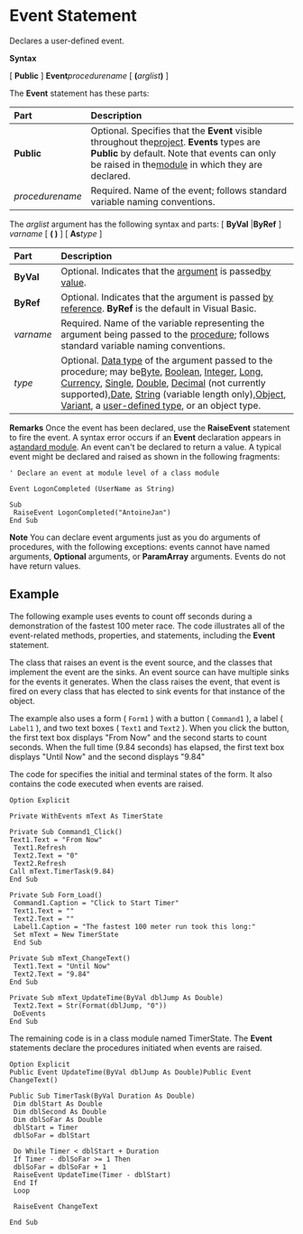 
# Event Statement

Declares a user-defined event.

 **Syntax**

[ **Public** ] **Event**_procedurename_ [ **(**_arglist_**)** ]

The  **Event** statement has these parts:


|**Part**|**Description**|
|:-----|:-----|
|**Public**|Optional. Specifies that the  **Event** visible throughout the[project](b8bdf64f-5920-1ae9-16d0-b26d09524a30.md).  **Events** types are **Public** by default. Note that events can only be raised in the[module](b8bdf64f-5920-1ae9-16d0-b26d09524a30.md) in which they are declared.|
| _procedurename_|Required. Name of the event; follows standard variable naming conventions.|
The  _arglist_ argument has the following syntax and parts:
[ **ByVal** |**ByRef** ] _varname_ [ **( )** ] [ **As**_type_ ]


|**Part**|**Description**|
|:-----|:-----|
|**ByVal**|Optional. Indicates that the [argument](b8bdf64f-5920-1ae9-16d0-b26d09524a30.md) is passed[by value](b8bdf64f-5920-1ae9-16d0-b26d09524a30.md).|
|**ByRef**|Optional. Indicates that the argument is passed [by reference](b8bdf64f-5920-1ae9-16d0-b26d09524a30.md).  **ByRef** is the default in Visual Basic.|
| _varname_|Required. Name of the variable representing the argument being passed to the [procedure](b8bdf64f-5920-1ae9-16d0-b26d09524a30.md); follows standard variable naming conventions.|
| _type_|Optional. [Data type](b8bdf64f-5920-1ae9-16d0-b26d09524a30.md) of the argument passed to the procedure; may be[Byte](b8bdf64f-5920-1ae9-16d0-b26d09524a30.md), [Boolean](b8bdf64f-5920-1ae9-16d0-b26d09524a30.md), [Integer](b8bdf64f-5920-1ae9-16d0-b26d09524a30.md), [Long](b8bdf64f-5920-1ae9-16d0-b26d09524a30.md), [Currency](b8bdf64f-5920-1ae9-16d0-b26d09524a30.md), [Single](b8bdf64f-5920-1ae9-16d0-b26d09524a30.md), [Double](b8bdf64f-5920-1ae9-16d0-b26d09524a30.md), [Decimal](b8bdf64f-5920-1ae9-16d0-b26d09524a30.md) (not currently supported),[Date](b8bdf64f-5920-1ae9-16d0-b26d09524a30.md), [String](b8bdf64f-5920-1ae9-16d0-b26d09524a30.md) (variable length only),[Object](b8bdf64f-5920-1ae9-16d0-b26d09524a30.md), [Variant](b8bdf64f-5920-1ae9-16d0-b26d09524a30.md), a [user-defined type](b8bdf64f-5920-1ae9-16d0-b26d09524a30.md), or an object type.|
 **Remarks**
Once the event has been declared, use the  **RaiseEvent** statement to fire the event. A syntax error occurs if an **Event** declaration appears in a[standard module](b8bdf64f-5920-1ae9-16d0-b26d09524a30.md). An event can't be declared to return a value. A typical event might be declared and raised as shown in the following fragments:



```
' Declare an event at module level of a class module 
 
Event LogonCompleted (UserName as String) 
 
Sub 
 RaiseEvent LogonCompleted("AntoineJan") 
End Sub 

```


 **Note**  You can declare event arguments just as you do arguments of procedures, with the following exceptions: events cannot have named arguments,  **Optional** arguments, or **ParamArray** arguments. Events do not have return values.


## Example

The following example uses events to count off seconds during a demonstration of the fastest 100 meter race. The code illustrates all of the event-related methods, properties, and statements, including the  **Event** statement.

The class that raises an event is the event source, and the classes that implement the event are the sinks. An event source can have multiple sinks for the events it generates. When the class raises the event, that event is fired on every class that has elected to sink events for that instance of the object.

The example also uses a form ( `Form1` ) with a button ( `Command1` ), a label ( `Label1` ), and two text boxes ( `Text1` and `Text2` ). When you click the button, the first text box displays "From Now" and the second starts to count seconds. When the full time (9.84 seconds) has elapsed, the first text box displays "Until Now" and the second displays "9.84"

The code for specifies the initial and terminal states of the form. It also contains the code executed when events are raised.




```
Option Explicit 
 
Private WithEvents mText As TimerState 
 
Private Sub Command1_Click() 
Text1.Text = "From Now" 
 Text1.Refresh 
 Text2.Text = "0" 
 Text2.Refresh 
Call mText.TimerTask(9.84) 
End Sub 
 
Private Sub Form_Load() 
 Command1.Caption = "Click to Start Timer" 
 Text1.Text = "" 
 Text2.Text = "" 
 Label1.Caption = "The fastest 100 meter run took this long:" 
 Set mText = New TimerState 
 End Sub 
 
Private Sub mText_ChangeText() 
 Text1.Text = "Until Now" 
 Text2.Text = "9.84" 
End Sub 
 
Private Sub mText_UpdateTime(ByVal dblJump As Double) 
 Text2.Text = Str(Format(dblJump, "0")) 
 DoEvents 
End Sub 

```

The remaining code is in a class module named TimerState. The  **Event** statements declare the procedures initiated when events are raised.




```
Option Explicit 
Public Event UpdateTime(ByVal dblJump As Double)Public Event ChangeText() 
 
Public Sub TimerTask(ByVal Duration As Double) 
 Dim dblStart As Double 
 Dim dblSecond As Double 
 Dim dblSoFar As Double 
 dblStart = Timer 
 dblSoFar = dblStart 
 
 Do While Timer < dblStart + Duration 
 If Timer - dblSoFar >= 1 Then 
 dblSoFar = dblSoFar + 1 
 RaiseEvent UpdateTime(Timer - dblStart) 
 End If 
 Loop 
 
 RaiseEvent ChangeText 
 
End Sub 

```

